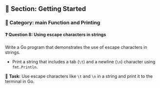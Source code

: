 ## 📘 Section: Getting Started  
### 🔹 Category: main Function and Printing  
#### ❓ Question 8: Using escape characters in strings

Write a Go program that demonstrates the use of escape characters in strings.

- Print a string that includes a tab (`\t`) and a newline (`\n`) character using `fmt.Println`.

🔧 **Task:** Use escape characters like `\t` and `\n` in a string and print it to the terminal in Go.
